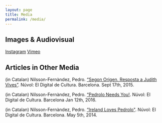 ```yaml
---
layout: page
title: Media
permalink: /media/
---
```


## Images & Audiovisual 


[Instagram](https://www.instagram.com/pdorado/)
[Vimeo](https://www.vimeo.com/pfdorado/)


## Articles in Other Media

(in Catalan) Nilsson-Fernàndez, Pedro. [“Segon Origen. Resposta a Judith Vives”](https://www.nuvol.com/pantalles/segon-origen-resposta-a-judith-vives-30049). Núvol: El Digital de Cultura. Barcelona. Sept 17th, 2015.

(in Catalan) Nilsson-Fernàndez, Pedro. [“Pedrolo Needs You!](https://www.nuvol.com/llibres/pedrolo-needs-you-32399). Núvol: El Digital de Cultura. Barcelona Jan 12th, 2016.

(in Catalan) Nilsson-Fernàndez, Pedro. [“Ireland Loves Pedrolo"](https://www.nuvol.com/llibres/ireland-loves-pedrolo-16527). Núvol: El Digital de Cultura. Barcelona. May 5th, 2014. 

